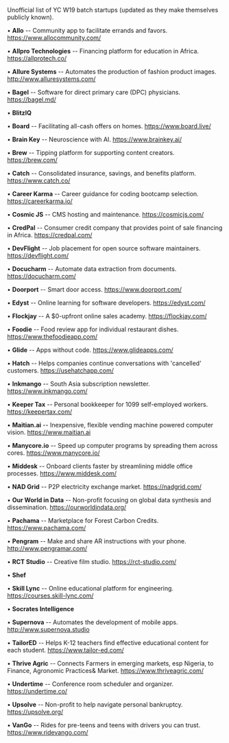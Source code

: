 Unofficial list of YC W19 batch startups (updated as they make themselves publicly known).

• **Allo** -- Community app to facilitate errands and favors. https://www.allocommunity.com/ <p />
• **Allpro Technologies** -- Financing platform for education in Africa. https://allprotech.co/  <p />
• **Allure Systems** -- Automates the production of fashion product images. http://www.alluresystems.com/  <p />
• **Bagel** -- Software for direct primary care (DPC) physicians. https://bagel.md/  <p />
• **BlitzIQ**  <p />
• **Board** -- Facilitating all-cash offers on homes. https://www.board.live/ <p />
• **Brain Key** -- Neuroscience with AI. https://www.brainkey.ai/ <p />
• **Brew** -- Tipping platform for supporting content creators. https://brew.com/ <p />
• **Catch** -- Consolidated insurance, savings, and benefits platform. https://www.catch.co/ <p />
• **Career Karma** -- Career guidance for coding bootcamp selection. https://careerkarma.io/  <p />
• **Cosmic JS** -- CMS hosting and maintenance. https://cosmicjs.com/ <p />
• **CredPal** -- Consumer credit company that provides point of sale financing in Africa. https://credpal.com/  <p />
• **DevFlight** -- Job placement for open source software maintainers. https://devflight.com/ <p />
• **Docucharm** -- Automate data extraction from documents. https://docucharm.com/  <p />
• **Doorport** -- Smart door access. https://www.doorport.com/  <p />
• **Edyst** -- Online learning for software developers. https://edyst.com/  <p />
• **Flockjay** -- A $0-upfront online sales academy. https://flockjay.com/  <p />
• **Foodie** -- Food review app for individual restaurant dishes. https://www.thefoodieapp.com/  <p />
• **Glide** -- Apps without code. https://www.glideapps.com/  <p />
• **Hatch** -- Helps companies continue conversations with 'cancelled' customers. https://usehatchapp.com/  <p />
• **Inkmango** -- South Asia subscription newsletter. https://www.inkmango.com/  <p />
• **Keeper Tax** -- Personal bookkeeper for 1099 self-employed workers. https://keepertax.com/  <p />
• **Maitian.ai** -- Inexpensive, flexible vending machine powered computer vision.  https://www.maitian.ai  <p />
• **Manycore.io** -- Speed up computer programs by spreading them across cores. https://www.manycore.io/  <p />
• **Middesk** -- Onboard clients faster by streamlining middle office processes. https://www.middesk.com/  <p />
• **NAD Grid** -- P2P electricity exchange market. https://nadgrid.com/ <p />
• **Our World in Data** -- Non-profit focusing on global data synthesis and dissemination. https://ourworldindata.org/ <p />
• **Pachama** -- Marketplace for Forest Carbon Credits. https://www.pachama.com/ <p />
• **Pengram** -- Make and share AR instructions with your phone. http://www.pengramar.com/ <p />
• **RCT Studio** -- Creative film studio. https://rct-studio.com/  <p />
• **Shef** <p />
• **Skill Lync** -- Online educational platform for engineering. https://courses.skill-lync.com/  <p />
• **Socrates Intelligence** <p />
• **Supernova** -- Automates the development of mobile apps. http://www.supernova.studio  <p />
• **TailorED** -- Helps K-12 teachers find effective educational content for each student. https://www.tailor-ed.com/  <p />
• **Thrive Agric** -- Connects Farmers in emerging markets, esp Nigeria, to Finance, Agronomic Practices& Market. https://www.thriveagric.com/  <p />
• **Undertime** -- Conference room scheduler and organizer. https://undertime.co/ <p />
• **Upsolve** -- Non-profit to help navigate personal bankruptcy. https://upsolve.org/ <p />
• **VanGo** -- Rides for pre-teens and teens with drivers you can trust. https://www.ridevango.com/ <p />
